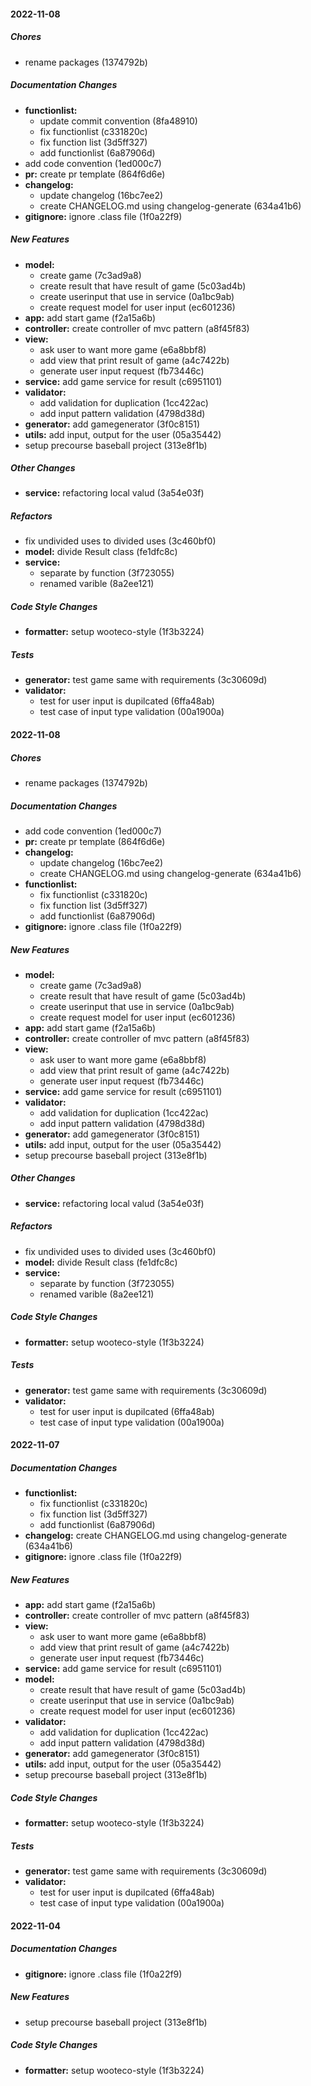 #### 2022-11-08

##### Chores

*  rename packages (1374792b)

##### Documentation Changes

* **functionlist:**
  *  update commit convention (8fa48910)
  *  fix functionlist (c331820c)
  *  fix function list (3d5ff327)
  *  add functionlist (6a87906d)
*  add code convention (1ed000c7)
* **pr:**  create pr template (864f6d6e)
* **changelog:**
  *  update changelog (16bc7ee2)
  *  create CHANGELOG.md using changelog-generate (634a41b6)
* **gitignore:**  ignore .class file (1f0a22f9)

##### New Features

* **model:**
  *  create game (7c3ad9a8)
  *  create result that have result of game (5c03ad4b)
  *  create userinput that use in service (0a1bc9ab)
  *  create request model for user input (ec601236)
* **app:**  add start game (f2a15a6b)
* **controller:**  create controller of mvc pattern (a8f45f83)
* **view:**
  *  ask user to want more game (e6a8bbf8)
  *  add view that print result of game (a4c7422b)
  *  generate user input request (fb73446c)
* **service:**  add game service for result (c6951101)
* **validator:**
  *  add validation for duplication (1cc422ac)
  *  add input pattern validation (4798d38d)
* **generator:**  add gamegenerator (3f0c8151)
* **utils:**  add input, output for the user (05a35442)
*  setup precourse baseball project (313e8f1b)

##### Other Changes

* **service:**  refactoring local valud (3a54e03f)

##### Refactors

*  fix undivided uses to divided uses (3c460bf0)
* **model:**  divide Result class (fe1dfc8c)
* **service:**
  *  separate by function (3f723055)
  *  renamed varible (8a2ee121)

##### Code Style Changes

* **formatter:**  setup wooteco-style (1f3b3224)

##### Tests

* **generator:**  test game same with requirements (3c30609d)
* **validator:**
  *  test for user input is dupilcated (6ffa48ab)
  *  test case of input type validation (00a1900a)

#### 2022-11-08

##### Chores

*  rename packages (1374792b)

##### Documentation Changes

*  add code convention (1ed000c7)
* **pr:**  create pr template (864f6d6e)
* **changelog:**
  *  update changelog (16bc7ee2)
  *  create CHANGELOG.md using changelog-generate (634a41b6)
* **functionlist:**
  *  fix functionlist (c331820c)
  *  fix function list (3d5ff327)
  *  add functionlist (6a87906d)
* **gitignore:**  ignore .class file (1f0a22f9)

##### New Features

* **model:**
  *  create game (7c3ad9a8)
  *  create result that have result of game (5c03ad4b)
  *  create userinput that use in service (0a1bc9ab)
  *  create request model for user input (ec601236)
* **app:**  add start game (f2a15a6b)
* **controller:**  create controller of mvc pattern (a8f45f83)
* **view:**
  *  ask user to want more game (e6a8bbf8)
  *  add view that print result of game (a4c7422b)
  *  generate user input request (fb73446c)
* **service:**  add game service for result (c6951101)
* **validator:**
  *  add validation for duplication (1cc422ac)
  *  add input pattern validation (4798d38d)
* **generator:**  add gamegenerator (3f0c8151)
* **utils:**  add input, output for the user (05a35442)
*  setup precourse baseball project (313e8f1b)

##### Other Changes

* **service:**  refactoring local valud (3a54e03f)

##### Refactors

*  fix undivided uses to divided uses (3c460bf0)
* **model:**  divide Result class (fe1dfc8c)
* **service:**
  *  separate by function (3f723055)
  *  renamed varible (8a2ee121)

##### Code Style Changes

* **formatter:**  setup wooteco-style (1f3b3224)

##### Tests

* **generator:**  test game same with requirements (3c30609d)
* **validator:**
  *  test for user input is dupilcated (6ffa48ab)
  *  test case of input type validation (00a1900a)

#### 2022-11-07

##### Documentation Changes

* **functionlist:**
  *  fix functionlist (c331820c)
  *  fix function list (3d5ff327)
  *  add functionlist (6a87906d)
* **changelog:**  create CHANGELOG.md using changelog-generate (634a41b6)
* **gitignore:**  ignore .class file (1f0a22f9)

##### New Features

* **app:**  add start game (f2a15a6b)
* **controller:**  create controller of mvc pattern (a8f45f83)
* **view:**
  *  ask user to want more game (e6a8bbf8)
  *  add view that print result of game (a4c7422b)
  *  generate user input request (fb73446c)
* **service:**  add game service for result (c6951101)
* **model:**
  *  create result that have result of game (5c03ad4b)
  *  create userinput that use in service (0a1bc9ab)
  *  create request model for user input (ec601236)
* **validator:**
  *  add validation for duplication (1cc422ac)
  *  add input pattern validation (4798d38d)
* **generator:**  add gamegenerator (3f0c8151)
* **utils:**  add input, output for the user (05a35442)
*  setup precourse baseball project (313e8f1b)

##### Code Style Changes

* **formatter:**  setup wooteco-style (1f3b3224)

##### Tests

* **generator:**  test game same with requirements (3c30609d)
* **validator:**
  *  test for user input is dupilcated (6ffa48ab)
  *  test case of input type validation (00a1900a)

#### 2022-11-04

##### Documentation Changes

* **gitignore:**  ignore .class file (1f0a22f9)

##### New Features

*  setup precourse baseball project (313e8f1b)

##### Code Style Changes

* **formatter:**  setup wooteco-style (1f3b3224)

